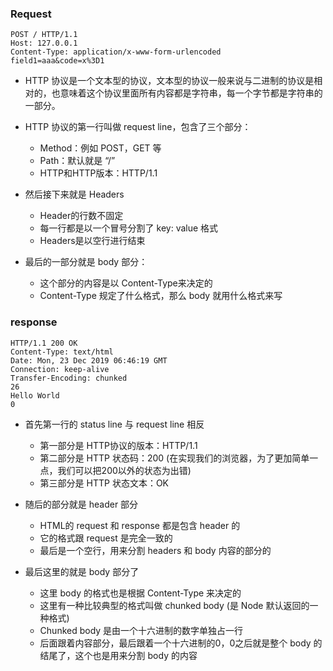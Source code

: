 ### Request
```
POST / HTTP/1.1
Host: 127.0.0.1
Content-Type: application/x-www-form-urlencoded
field1=aaa&code=x%3D1
```

- HTTP 协议是一个文本型的协议，文本型的协议一般来说与二进制的协议是相对的，也意味着这个协议里面所有内容都是字符串，每一个字节都是字符串的一部分。
- HTTP 协议的第一行叫做 request line，包含了三个部分：
  - Method：例如 POST，GET 等
  - Path：默认就是 “/”
  - HTTP和HTTP版本：HTTP/1.1


- 然后接下来就是 Headers
  - Header的行数不固定
  - 每一行都是以一个冒号分割了 key: value 格式
  - Headers是以空行进行结束

- 最后的一部分就是 body 部分：
  - 这个部分的内容是以 Content-Type来决定的
  - Content-Type 规定了什么格式，那么 body 就用什么格式来写

### response
```
HTTP/1.1 200 OK
Content-Type: text/html
Date: Mon, 23 Dec 2019 06:46:19 GMT
Connection: keep-alive
Transfer-Encoding: chunked
26
Hello World 
0
```
- 首先第一行的 status line 与 request line 相反
  - 第一部分是 HTTP协议的版本：HTTP/1.1
  - 第二部分是 HTTP 状态码：200 (在实现我们的浏览器，为了更加简单一点，我们可以把200以外的状态为出错)
  - 第三部分是 HTTP 状态文本：OK

- 随后的部分就是 header 部分
  - HTML的 request 和 response 都是包含 header 的
  - 它的格式跟 request 是完全一致的
  - 最后是一个空行，用来分割 headers 和 body 内容的部分的

- 最后这里的就是 body 部分了
  - 这里 body 的格式也是根据 Content-Type 来决定的
  - 这里有一种比较典型的格式叫做 chunked body (是 Node 默认返回的一种格式)
  - Chunked body 是由一个十六进制的数字单独占一行
  - 后面跟着内容部分，最后跟着一个十六进制的0，0之后就是整个 body 的结尾了，这个也是用来分割 body 的内容
